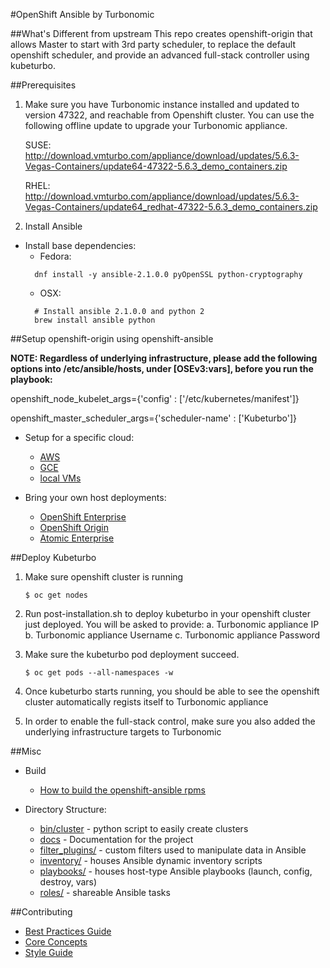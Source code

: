#OpenShift Ansible by Turbonomic

##What's Different from upstream
This repo creates openshift-origin that allows Master to start with 3rd party scheduler, to replace the default openshift scheduler,
and provide an advanced full-stack controller using kubeturbo.

##Prerequisites
1. Make sure you have Turbonomic instance installed and updated to version 47322, and reachable from Openshift cluster. You can use the following
offline update to upgrade your Turbonomic appliance.

   SUSE: http://download.vmturbo.com/appliance/download/updates/5.6.3-Vegas-Containers/update64-47322-5.6.3_demo_containers.zip

   RHEL: http://download.vmturbo.com/appliance/download/updates/5.6.3-Vegas-Containers/update64_redhat-47322-5.6.3_demo_containers.zip

2. Install Ansible
- Install base dependencies:
  - Fedora:
  ```
    dnf install -y ansible-2.1.0.0 pyOpenSSL python-cryptography
  ```
   - OSX:
  ```
    # Install ansible 2.1.0.0 and python 2
    brew install ansible python
  ```

##Setup openshift-origin using openshift-ansible

**NOTE: Regardless of underlying infrastructure, please add the following options into /etc/ansible/hosts, under [OSEv3:vars], before you run the playbook:**

openshift_node_kubelet_args={'config' : ['/etc/kubernetes/manifest']}

openshift_master_scheduler_args={'scheduler-name' : ['Kubeturbo']}

- Setup for a specific cloud:
  - [AWS](http://github.com/openshift/openshift-ansible/blob/master/README_AWS.md)
  - [GCE](http://github.com/openshift/openshift-ansible/blob/master/README_GCE.md)
  - [local VMs](http://github.com/openshift/openshift-ansible/blob/master/README_libvirt.md)

- Bring your own host deployments:
  - [OpenShift Enterprise](https://docs.openshift.com/enterprise/latest/install_config/install/advanced_install.html)
  - [OpenShift Origin](https://docs.openshift.org/latest/install_config/install/advanced_install.html)
  - [Atomic Enterprise](http://github.com/openshift/openshift-ansible/blob/master/README_AEP.md)


##Deploy Kubeturbo
1. Make sure openshift cluster is running

    ```
    $ oc get nodes
    ```
2. Run post-installation.sh to deploy kubeturbo in your openshift cluster just deployed. You will be asked to provide:
   a. Turbonomic appliance IP 
   b. Turbonomic appliance Username 
   c. Turbonomic appliance Password 
3. Make sure the kubeturbo pod deployment succeed.

    ```
    $ oc get pods --all-namespaces -w
    ```
4. Once kubeturbo starts running, you should be able to see the openshift cluster automatically regists itself to Turbonomic appliance
5. In order to enable the full-stack control, make sure you also added the underlying infrastructure targets to Turbonomic

##Misc
- Build
  - [How to build the openshift-ansible rpms](BUILD.md)

- Directory Structure:
  - [bin/cluster](https://github.com/openshift/openshift-ansible/tree/master/bin/cluster) - python script to easily create clusters
  - [docs](https://github.com/openshift/openshift-ansible/tree/master/docs) - Documentation for the project
  - [filter_plugins/](https://github.com/openshift/openshift-ansible/tree/master/filter_plugins) - custom filters used to manipulate data in Ansible
  - [inventory/](https://github.com/openshift/openshift-ansible/tree/master/inventory) - houses Ansible dynamic inventory scripts
  - [playbooks/](https://github.com/openshift/openshift-ansible/tree/master/playbooks) - houses host-type Ansible playbooks (launch, config, destroy, vars)
  - [roles/](https://github.com/openshift/openshift-ansible/tree/master/roles) - shareable Ansible tasks

##Contributing
- [Best Practices Guide](https://github.com/openshift/openshift-ansible/blob/master/docs/best_practices_guide.adoc)
- [Core Concepts](https://github.com/openshift/openshift-ansible/blob/master/docs/core_concepts_guide.adoc)
- [Style Guide](https://github.com/openshift/openshift-ansible/blob/master/docs/style_guide.adoc)
